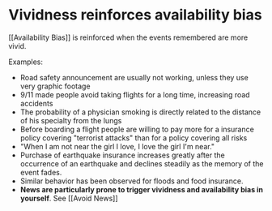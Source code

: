 # Vividness reinforces availability bias

[[Availability Bias]] is reinforced when the events remembered are more vivid.

Examples:
- Road safety announcement are usually not working, unless they use very graphic footage
- 9/11 made people avoid taking flights for a long time, increasing road accidents
- The probability of a physician smoking is directly related to the distance of his specialty from the lungs
- Before boarding a flight people are willing to pay more for a insurance policy covering "terrorist attacks" than for a policy covering all risks
- "When I am not near the girl I love, I love the girl I'm near."
- Purchase of earthquake insurance increases greatly after the occurrence of an earthquake and declines steadily as the memory of the event fades.
- Similar behavior has been observed for floods and food insurance.
- **News are particularly prone to trigger vividness and availability bias in yourself**. See [[Avoid News]]